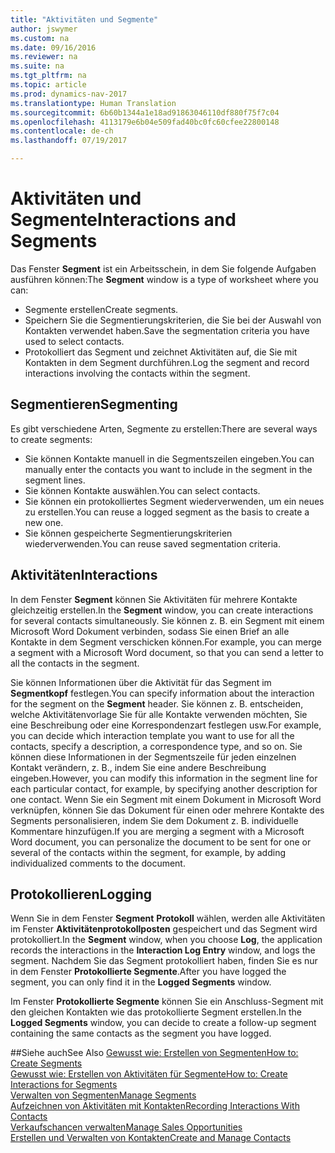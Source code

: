 ```yaml
---
title: "Aktivitäten und Segmente"
author: jswymer
ms.custom: na
ms.date: 09/16/2016
ms.reviewer: na
ms.suite: na
ms.tgt_pltfrm: na
ms.topic: article
ms.prod: dynamics-nav-2017
ms.translationtype: Human Translation
ms.sourcegitcommit: 6b60b1344a1e18ad91863046110df880f75f7c04
ms.openlocfilehash: 4113179e6b04e509fad40bc0fc60cfee22800148
ms.contentlocale: de-ch
ms.lasthandoff: 07/19/2017

---
```

# <a name="interactions-and-segments"></a><span data-ttu-id="d2811-102">Aktivitäten und Segmente</span><span class="sxs-lookup"><span data-stu-id="d2811-102">Interactions and Segments</span></span>
<span data-ttu-id="d2811-103">Das Fenster **Segment** ist ein Arbeitsschein, in dem Sie folgende Aufgaben ausführen können:</span><span class="sxs-lookup"><span data-stu-id="d2811-103">The **Segment** window is a type of worksheet where you can:</span></span>

* <span data-ttu-id="d2811-104">Segmente erstellen</span><span class="sxs-lookup"><span data-stu-id="d2811-104">Create segments.</span></span>
* <span data-ttu-id="d2811-105">Speichern Sie die Segmentierungskriterien, die Sie bei der Auswahl von Kontakten verwendet haben.</span><span class="sxs-lookup"><span data-stu-id="d2811-105">Save the segmentation criteria you have used to select contacts.</span></span>
* <span data-ttu-id="d2811-106">Protokolliert das Segment und zeichnet Aktivitäten auf, die Sie mit Kontakten in dem Segment durchführen.</span><span class="sxs-lookup"><span data-stu-id="d2811-106">Log the segment and record interactions involving the contacts within the segment.</span></span>

## <a name="segmenting"></a><span data-ttu-id="d2811-107">Segmentieren</span><span class="sxs-lookup"><span data-stu-id="d2811-107">Segmenting</span></span>
<span data-ttu-id="d2811-108">Es gibt verschiedene Arten, Segmente zu erstellen:</span><span class="sxs-lookup"><span data-stu-id="d2811-108">There are several ways to create segments:</span></span>

* <span data-ttu-id="d2811-109">Sie können Kontakte manuell in die Segmentszeilen eingeben.</span><span class="sxs-lookup"><span data-stu-id="d2811-109">You can manually enter the contacts you want to include in the segment in the segment lines.</span></span>
* <span data-ttu-id="d2811-110">Sie können Kontakte auswählen.</span><span class="sxs-lookup"><span data-stu-id="d2811-110">You can select contacts.</span></span>
* <span data-ttu-id="d2811-111">Sie können ein protokolliertes Segment wiederverwenden, um ein neues zu erstellen.</span><span class="sxs-lookup"><span data-stu-id="d2811-111">You can reuse a logged segment as the basis to create a new one.</span></span>
* <span data-ttu-id="d2811-112">Sie können gespeicherte Segmentierungskriterien wiederverwenden.</span><span class="sxs-lookup"><span data-stu-id="d2811-112">You can reuse saved segmentation criteria.</span></span>

## <a name="interactions"></a><span data-ttu-id="d2811-113">Aktivitäten</span><span class="sxs-lookup"><span data-stu-id="d2811-113">Interactions</span></span>
<span data-ttu-id="d2811-114">In dem Fenster **Segment** können Sie Aktivitäten für mehrere Kontakte gleichzeitig erstellen.</span><span class="sxs-lookup"><span data-stu-id="d2811-114">In the **Segment** window, you can create interactions for several contacts simultaneously.</span></span> <span data-ttu-id="d2811-115">Sie können z. B. ein Segment mit einem Microsoft Word Dokument verbinden, sodass Sie einen Brief an alle Kontakte in dem Segment verschicken können.</span><span class="sxs-lookup"><span data-stu-id="d2811-115">For example, you can merge a segment with a Microsoft Word document, so that you can send a letter to all the contacts in the segment.</span></span>

<span data-ttu-id="d2811-116">Sie können Informationen über die Aktivität für das Segment im **Segmentkopf** festlegen.</span><span class="sxs-lookup"><span data-stu-id="d2811-116">You can specify information about the interaction for the segment on the **Segment** header.</span></span> <span data-ttu-id="d2811-117">Sie können z. B. entscheiden, welche Aktivitätenvorlage Sie für alle Kontakte verwenden möchten, Sie eine Beschreibung oder eine Korrespondenzart festlegen usw.</span><span class="sxs-lookup"><span data-stu-id="d2811-117">For example, you can decide which interaction template you want to use for all the contacts, specify a description, a correspondence type, and so on.</span></span> <span data-ttu-id="d2811-118">Sie können diese Informationen in der Segmentszeile für jeden einzelnen Kontakt verändern, z. B., indem Sie eine andere Beschreibung eingeben.</span><span class="sxs-lookup"><span data-stu-id="d2811-118">However, you can modify this information in the segment line for each particular contact, for example, by specifying another description for one contact.</span></span> <span data-ttu-id="d2811-119">Wenn Sie ein Segment mit einem Dokument in Microsoft Word verknüpfen, können Sie das Dokument für einen oder mehrere Kontakte des Segments personalisieren, indem Sie dem Dokument z. B. individuelle Kommentare hinzufügen.</span><span class="sxs-lookup"><span data-stu-id="d2811-119">If you are merging a segment with a Microsoft Word document, you can personalize the document to be sent for one or several of the contacts within the segment, for example, by adding individualized comments to the document.</span></span>

## <a name="logging"></a><span data-ttu-id="d2811-120">Protokollieren</span><span class="sxs-lookup"><span data-stu-id="d2811-120">Logging</span></span>
<span data-ttu-id="d2811-121">Wenn Sie in dem Fenster **Segment** **Protokoll** wählen, werden alle Aktivitäten im Fenster **Aktivitätenprotokollposten** gespeichert und das Segment wird protokolliert.</span><span class="sxs-lookup"><span data-stu-id="d2811-121">In the **Segment** window, when you choose **Log**, the application records the interactions in the **Interaction Log Entry** window, and logs the segment.</span></span> <span data-ttu-id="d2811-122">Nachdem Sie das Segment protokolliert haben, finden Sie es nur in dem Fenster **Protokollierte Segmente**.</span><span class="sxs-lookup"><span data-stu-id="d2811-122">After you have logged the segment, you can only find it in the **Logged Segments** window.</span></span>

<span data-ttu-id="d2811-123">Im Fenster **Protokollierte Segmente** können Sie ein Anschluss-Segment mit den gleichen Kontakten wie das protokollierte Segment erstellen.</span><span class="sxs-lookup"><span data-stu-id="d2811-123">In the **Logged Segments** window, you can decide to create a follow-up segment containing the same contacts as the segment you have logged.</span></span>


##<a name="see-also"></a><span data-ttu-id="d2811-124">Siehe auch</span><span class="sxs-lookup"><span data-stu-id="d2811-124">See Also</span></span>
[<span data-ttu-id="d2811-125">Gewusst wie: Erstellen von Segmenten</span><span class="sxs-lookup"><span data-stu-id="d2811-125">How to: Create Segments</span></span>](marketing-how-create-segment.md)  
[<span data-ttu-id="d2811-126">Gewusst wie: Erstellen von Aktivitäten für Segmente</span><span class="sxs-lookup"><span data-stu-id="d2811-126">How to: Create Interactions for Segments</span></span>](marketing-how-create-interactions.md)  
[<span data-ttu-id="d2811-127">Verwalten von Segmenten</span><span class="sxs-lookup"><span data-stu-id="d2811-127">Manage Segments</span></span>](marketing-segments.md)  
[<span data-ttu-id="d2811-128">Aufzeichnen von Aktivitäten mit Kontakten</span><span class="sxs-lookup"><span data-stu-id="d2811-128">Recording Interactions With Contacts</span></span>](marketing-interactions.md)  
[<span data-ttu-id="d2811-129">Verkaufschancen verwalten</span><span class="sxs-lookup"><span data-stu-id="d2811-129">Manage Sales Opportunities</span></span>](marketing-manage-sales-opportunities.md)  
[<span data-ttu-id="d2811-130">Erstellen und Verwalten von Kontakten</span><span class="sxs-lookup"><span data-stu-id="d2811-130">Create and Manage Contacts</span></span>](marketing-contacts.md)

